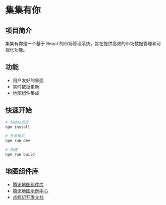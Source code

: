 # 集集有你

## 项目简介

集集有你是一个基于 React 的市场管理系统，旨在提供高效的市场数据管理和可视化功能。

## 功能

- 用户友好的界面
- 实时数据更新
- 地图组件集成

## 快速开始

```bash
# 初始化项目
npm install

# 开发模式
npm run dev

# 构建
npm run build
```

## 地图组件库

- [腾讯地图组件库](https://lbs.qq.com/webApi/javascriptGL/glGuide/glComponents)
- [腾讯地图示例中心](https://lbs.qq.com/webDemoCenter/glAPI/glServiceLib/suggestion)
- [点标记开发文档](https://lbs.qq.com/webApi/javascriptGL/glGuide/glMarker)
